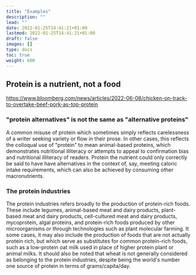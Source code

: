 ```yaml
---
title: "Examples"
description: ""
lead: ""
date: 2022-01-25T14:41:21+01:00
lastmod: 2022-01-25T14:41:21+01:00
draft: false
images: []
type: docs
toc: true
weight: 600
---
```


## Protein is a nutrient, not a food
https://www.bloomberg.com/news/articles/2022-06-08/chicken-on-track-to-overtake-beef-pork-as-top-protein

### "protein alternatives" is not the same as "alternative proteins"
A common misuse of protein which sometimes simply reflects carelessness of a writer seeking variety or flow in their prose. In other cases, this reflects the colloqual use of "protein" to mean animal-based proteins, which demonstrates nutritional illiteracy or attempts to appeal to confirmation bias and nutritional illiteracy of readers. Protein the nutrient could only correctly be said to have have alternatives in the context of, say, meeting caloric intake requirements, which can also be achieved by consuming other macronutrients.

### The protein industries
The protein industries refers broadly to the production of protein-rich foods. These include legumes, animal-based meat and dairy products, plant-based meat and dairy products, cell-cultured meat and dairy products, mycoprotein, algal proteins, and protein-rich foods produced by other microorganisms or through technologies such as plant molecular farming. It some cases, it may also include the production of foods that are not actually protein rich, but which serve as substitutes for common protein-rich foods, such as a low-protein oat milk used in place of higher protein plant or animal milks. It should also be noted that wheat is not generally considered as belonging to the protein industries, despite being the world's number one source of protein in terms of grams/capita/day.